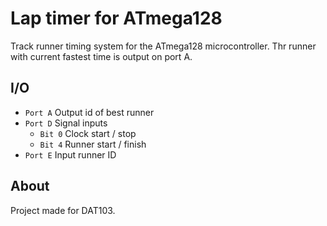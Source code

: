# Lap timer for ATmega128

Track runner timing system for the ATmega128 microcontroller.
Thr runner with current fastest time is output on port A.

## I/O

- `Port A` Output id of best runner
- `Port D` Signal inputs
  - `Bit 0` Clock start / stop
  - `Bit 4` Runner start / finish
- `Port E` Input runner ID


## About

Project made for DAT103.
